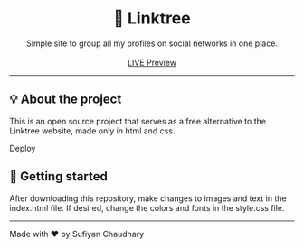 <div style="text-align: center;">
<h1>🌲 Linktree </h2>
Simple site to group all my profiles on social networks in one place.
<br><br>
<a href="https://practical-hopper-fd4b70.netlify.app/">LIVE Preview</a>
<hr>
</div>
  
<h2>💡 About the project</h2>
This is an open source project that serves as a free alternative to the Linktree website, made only in html and css.

Deploy

<h2>🚀 Getting started</h2>
After downloading this repository, make changes to images and text in the index.html file. If desired, change the colors and fonts in the style.css file.

<hr>
Made with ♥ by Sufiyan Chaudhary
